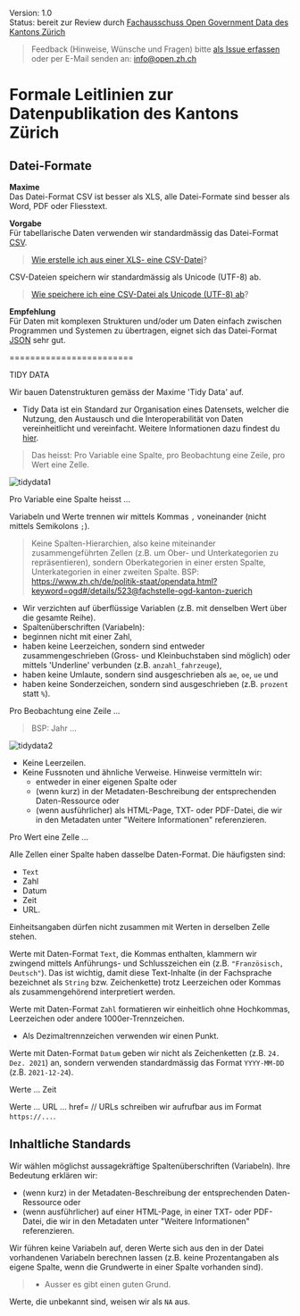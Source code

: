 
Version: 1.0 <br>
Status: bereit zur Review durch [Fachausschuss Open Government Data des Kantons Zürich](https://www.zh.ch/de/direktion-der-justiz-und-des-innern/statistisches-amt/open-government-data/fachausschuss-open-government-data.html#910522844)

> Feedback (Hinweise, Wünsche und Fragen) bitte [als Issue erfassen](https://github.com/openZH/mdd-ogd-handbook/issues) oder per E-Mail senden an: info@open.zh.ch


# Formale Leitlinien zur Datenpublikation des Kantons Zürich

## Datei-Formate

**Maxime** <br>
Das Datei-Format CSV ist besser als XLS, alle Datei-Formate sind besser als Word, PDF oder Fliesstext.

**Vorgabe** <br>
Für tabellarische Daten verwenden wir standardmässig das Datei-Format [CSV](http://opendatahandbook.org/glossary/en/terms/csv/). <br>
> [Wie erstelle ich aus einer XLS- eine CSV-Datei](https://github.com/openZH/mdd-ogd-handbook/blob/main/publikationsleitlinien/UTF-8-kodieren.md)? <br>

CSV-Dateien speichern wir standardmässig als Unicode (UTF-8) ab. <br>
> [Wie speichere ich eine CSV-Datei als Unicode (UTF-8) ab](https://github.com/openZH/mdd-ogd-handbook/blob/main/publikationsleitlinien/UTF-8-kodieren.md)?

**Empfehlung** <br>
Für Daten mit komplexen Strukturen und/oder um Daten einfach zwischen Programmen und Systemen zu übertragen, eignet sich das Datei-Format [JSON](http://opendatahandbook.org/glossary/en/terms/json/) sehr gut.

========================

TIDY DATA

Wir bauen Datenstrukturen gemäss der Maxime 'Tidy Data' auf.
- Tidy Data ist ein Standard zur Organisation eines Datensets, welcher die Nutzung, den Austausch und die Interoperabilität von Daten vereinheitlicht und vereinfacht. Weitere Informationen dazu findest du [hier](https://github.com/openZH/mdd-ogd-handbook/blob/main/publikationsleitlinien/warum_tidy_data.md). 

> Das heisst: Pro Variable eine Spalte, pro Beobachtung eine Zeile, pro Wert eine Zelle.   

![tidydata1](https://www.produnis.de/R/images/TidyData1.png)

Pro Variable eine Spalte heisst ...

Variabeln und Werte trennen wir mittels Kommas `,` voneinander (nicht mittels Semikolons `;`).

> Keine Spalten-Hierarchien, also keine miteinander zusammengeführten Zellen (z.B. um Ober- und Unterkategorien zu repräsentieren), sondern Oberkategorien in einer ersten Spalte, Unterkategorien in einer zweiten Spalte.
> BSP: https://www.zh.ch/de/politik-staat/opendata.html?keyword=ogd#/details/523@fachstelle-ogd-kanton-zuerich
- Wir verzichten auf überflüssige Variablen (z.B. mit denselben Wert über die gesamte Reihe).
- Spaltenüberschriften (Variabeln):
- beginnen nicht mit einer Zahl,
- haben keine Leerzeichen, sondern sind entweder zusammengeschrieben (Gross- und Kleinbuchstaben sind möglich) oder mittels 'Underline' verbunden (z.B. `anzahl_fahrzeuge`),
- haben keine Umlaute, sondern sind ausgeschrieben als `ae`, `oe`, `ue` und
- haben keine Sonderzeichen, sondern sind ausgeschrieben (z.B. `prozent` statt `%`).

Pro Beobachtung eine Zeile ...

> BSP: Jahr ...


![tidydata2](https://www.researchgate.net/publication/335456831/figure/fig1/AS:797054733410304@1567044065252/The-wide-versus-tidy-data-format-for-time-dependent-data-In-the-wide-spreadsheet-like.ppm)

- Keine Leerzeilen.
- Keine Fussnoten und ähnliche Verweise. Hinweise vermitteln wir:
   - entweder in einer eigenen Spalte oder
   - (wenn kurz) in der Metadaten-Beschreibung der entsprechenden Daten-Ressource oder
   - (wenn ausführlicher) als HTML-Page, TXT- oder PDF-Datei, die wir in den Metadaten unter "Weitere Informationen" referenzieren.

Pro Wert eine Zelle ...

Alle Zellen einer Spalte haben dasselbe Daten-Format. Die häufigsten sind: 
- `Text`
- Zahl
- Datum
- Zeit
- URL.

Einheitsangaben dürfen nicht zusammen mit Werten in derselben Zelle stehen.

Werte mit Daten-Format `Text`, die Kommas enthalten, klammern wir zwingend mittels Anführungs- und Schlusszeichen ein (z.B. `"Französisch, Deutsch"`). Das ist wichtig, damit diese Text-Inhalte (in der Fachsprache bezeichnet als `String` bzw. Zeichenkette) trotz Leerzeichen oder Kommas als zusammengehörend interpretiert werden.

Werte mit Daten-Format `Zahl` formatieren wir einheitlich ohne Hochkommas, Leerzeichen oder andere 1000er-Trennzeichen.
- Als Dezimaltrennzeichen verwenden wir einen Punkt.

Werte mit Daten-Format `Datum` geben wir nicht als Zeichenketten (z.B. `24. Dez. 2021`) an, sondern verwenden standardmässig das Format `YYYY-MM-DD` (z.B. `2021-12-24`).

Werte ... Zeit

Werte ... URL ... href= // URLs schreiben wir aufrufbar aus im Format `https://...`.


## Inhaltliche Standards

Wir wählen möglichst aussagekräftige Spaltenüberschriften (Variabeln). Ihre Bedeutung erklären wir:
- (wenn kurz) in der Metadaten-Beschreibung der entsprechenden Daten-Ressource oder
- (wenn ausführlicher) auf einer HTML-Page, in einer TXT- oder PDF-Datei, die wir in den Metadaten unter "Weitere Informationen" referenzieren.

Wir führen keine Variabeln auf, deren Werte sich aus den in der Datei vorhandenen Variabeln berechnen lassen (z.B. keine Prozentangaben als eigene Spalte, wenn die  Grundwerte in einer Spalte vorhanden sind).

> - Ausser es gibt einen guten Grund.

Werte, die unbekannt sind, weisen wir als `NA` aus.
